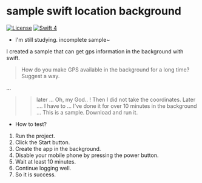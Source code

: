 # sample swift location background


[![License](http://img.shields.io/badge/License-MIT-green.svg?style=flat)](https://github.com/ClintJang/sample-swift-location-background/blob/master/LICENSE) [![Swift 4](https://img.shields.io/badge/swift-4.0-orange.svg?style=flat)](https://swift.org) 

- I'm still studying. incomplete sample~

I created a sample that can get gps information in the background with swift.

> How do you make GPS available in the background for a long time? Suggest a way.

...

>>later ...
Oh, my God.. ! Then I did not take the coordinates.
Later .... I have to ...
I've done it for over 10 minutes in the background ...
This is a sample.
Download and run it.

- How to test?
1. Run the project.
2. Click the Start button.
3. Create the app in the background.
4. Disable your mobile phone by pressing the power button.
5. Wait at least 10 minutes.
6. Continue logging well.
7. So it is success.